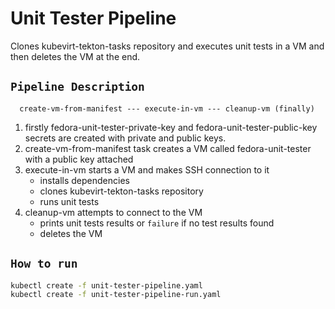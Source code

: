 # Unit Tester Pipeline

Clones kubevirt-tekton-tasks repository and executes unit tests in a VM and then deletes the VM at the end.


## `Pipeline Description`

```
  create-vm-from-manifest --- execute-in-vm --- cleanup-vm (finally)
```

1. firstly fedora-unit-tester-private-key and fedora-unit-tester-public-key secrets are created with private and public keys.
2. create-vm-from-manifest task creates a VM called fedora-unit-tester with a public key attached
3. execute-in-vm starts a VM and makes SSH connection to it
    - installs dependencies
    - clones kubevirt-tekton-tasks repository
    - runs unit tests
4. cleanup-vm attempts to connect to the VM
    - prints unit tests results or `failure` if no test results found
    - deletes the VM


## `How to run`

```bash
kubectl create -f unit-tester-pipeline.yaml
kubectl create -f unit-tester-pipeline-run.yaml
```
